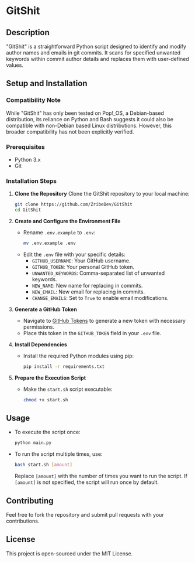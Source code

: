# GitShit

## Description

"GitShit" is a straightforward Python script designed to identify and modify author names and emails in git commits. It scans for specified unwanted keywords within commit author details and replaces them with user-defined values.



## Setup and Installation

### Compatibility Note
While "GitShit" has only been tested on Pop!_OS, a Debian-based distribution, its reliance on Python and Bash suggests it could also be compatible with non-Debian based Linux distributions. However, this broader compatibility has not been explicitly verified.

### Prerequisites

- Python 3.x
- Git

### Installation Steps

1. **Clone the Repository**
   Clone the GitShit repository to your local machine:

   ```bash
   git clone https://github.com/ZribeDev/GitShit
   cd GitShit
   ```
2. **Create and Configure the Environment File**

   - Rename `.env.example` to `.env`:
     ```bash
     mv .env.example .env
     ```
   - Edit the `.env` file with your specific details:
     - `GITHUB_USERNAME`: Your GitHub username.
     - `GITHUB_TOKEN`: Your personal GitHub token.
     - `UNWANTED_KEYWORDS`: Comma-separated list of unwanted keywords.
     - `NEW_NAME`: New name for replacing in commits.
     - `NEW_EMAIL`: New email for replacing in commits.
     - `CHANGE_EMAILS`: Set to `True` to enable email modifications.
3. **Generate a GitHub Token**

   - Navigate to [GitHub Tokens](https://github.com/settings/tokens) to generate a new token with necessary permissions.
   - Place this token in the `GITHUB_TOKEN` field in your `.env` file.
4. **Install Dependencies**

   - Install the required Python modules using pip:
     ```bash
     pip install -r requirements.txt
     ```
5. **Prepare the Execution Script**

   - Make the `start.sh` script executable:
     ```bash
     chmod +x start.sh
     ```

## Usage

- To execute the script once:
  ```bash
  python main.py
  ```
- To run the script multiple times, use:
  ```bash
  bash start.sh [amount]
  ```

  Replace `[amount]` with the number of times you want to run the script. If `[amount]` is not specified, the script will run once by default.

## Contributing

Feel free to fork the repository and submit pull requests with your contributions.

## License

This project is open-sourced under the MIT License.
